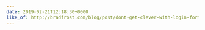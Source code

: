 ```yaml
---
date: 2019-02-21T12:18:30+0000
like_of: http://bradfrost.com/blog/post/dont-get-clever-with-login-forms/
---
```

